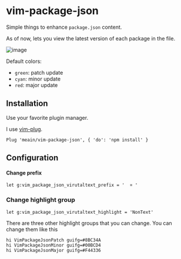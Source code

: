 # vim-package-json

Simple things to enhance `package.json` content.

As of now, lets you view the latest version of each package in the file.

![image](https://i.imgur.com/5VDcOwE.png)

Default colors:

- `green`: patch update
- `cyan`: minor update
- `red`: major update

## Installation

Use your favorite plugin manager.

I use [vim-plug](https://github.com/junegunn/vim-plug).
```vim
Plug 'meain/vim-package-json', { 'do': 'npm install' }
```

## Configuration

#### Change prefix

```
let g:vim_package_json_virutaltext_prefix = '  ¤ '
```

### Change highlight group

```
let g:vim_package_json_virutaltext_highlight = 'NonText'
```

There are three other highlight groups that you can change.
You can change them like this

```
hi VimPackageJsonPatch guifg=#8BC34A
hi VimPackageJsonMinor guifg=#00BCD4
hi VimPackageJsonMajor guifg=#F44336
```



